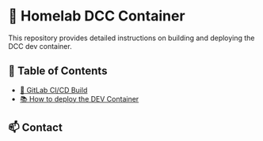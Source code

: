 # 🐳 Homelab DCC Container

This repository provides detailed instructions on building and deploying the DCC dev container.

## 📄 Table of Contents

- [🔨 GitLab CI/CD Build](./BUILD.md)
- [📚 How to deploy the DEV Container](./DEPLOY.md)

## 📫 Contact